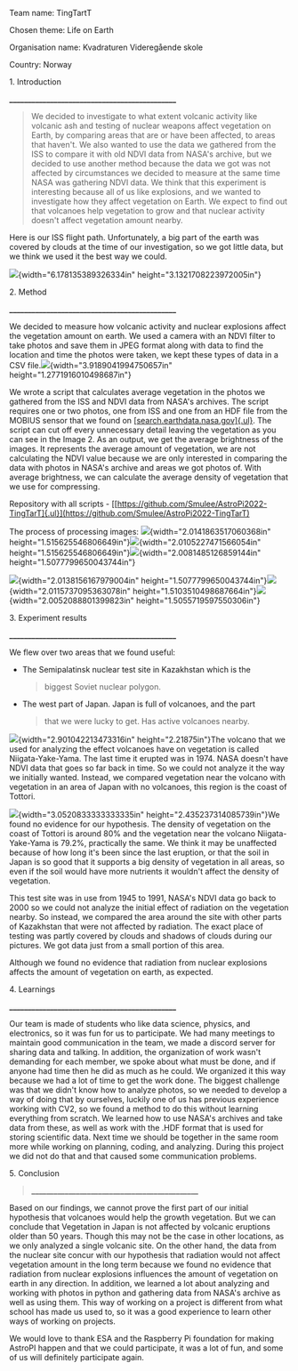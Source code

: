 Team name: TingTartT

Chosen theme: Life on Earth

Organisation name: Kvadraturen Videregående skole

Country: Norway

1\. Introduction

**\_\_\_\_\_\_\_\_\_\_\_\_\_\_\_\_\_\_\_\_\_\_\_\_\_\_\_\_\_\_\_\_\_\_\_\_\_\_\_\_\_\_\_\_\_**

> We decided to investigate to what extent volcanic activity like
> volcanic ash and testing of nuclear weapons affect vegetation on
> Earth, by comparing areas that are or have been affected, to areas
> that haven't. We also wanted to use the data we gathered from the ISS
> to compare it with old NDVI data from NASA\'s archive, but we decided
> to use another method because the data we got was not affected by
> circumstances we decided to measure at the same time NASA was
> gathering NDVI data. We think that this experiment is interesting
> because all of us like explosions, and we wanted to investigate how
> they affect vegetation on Earth. We expect to find out that volcanoes
> help vegetation to grow and that nuclear activity doesn't affect
> vegetation amount nearby.

Here is our ISS flight path. Unfortunately, a big part of the earth was
covered by clouds at the time of our investigation, so we got little
data, but we think we used it the best way we could.

![](vertopal_adf259fbf72245648ab1c38cc6eacc7b/media/image2.png){width="6.178135389326334in"
height="3.1321708223972005in"}

2\. Method

**\_\_\_\_\_\_\_\_\_\_\_\_\_\_\_\_\_\_\_\_\_\_\_\_\_\_\_\_\_\_\_\_\_\_\_\_\_\_\_\_\_\_\_\_\_**

We decided to measure how volcanic activity and nuclear explosions
affect the vegetation amount on earth. We used a camera with an NDVI
filter to take photos and save them in JPEG format along with data to
find the location and time the photos were taken, we kept these types of
data in a CSV
file.![](vertopal_adf259fbf72245648ab1c38cc6eacc7b/media/image3.png){width="3.9189041994750657in"
height="1.2771916010498687in"}

We wrote a script that calculates average vegetation in the photos we
gathered from the ISS and NDVI data from NASA\'s archives. The script
requires one or two photos, one from ISS and one from an HDF file from
the MOBIUS sensor that we found on
[[search.earthdata.nasa.gov]{.ul}](https://search.earthdata.nasa.gov/).
The script can cut off every unnecessary detail leaving the vegetation
as you can see in the Image 2. As an output, we get the average
brightness of the images. It represents the average amount of
vegetation, we are not calculating the NDVI value because we are only
interested in comparing the data with photos in NASA\'s archive and
areas we got photos of. With average brightness, we can calculate the
average density of vegetation that we use for compressing.

Repository with all scripts -
[[https://github.com/Smulee/AstroPi2022-TingTarT]{.ul}](https://github.com/Smulee/AstroPi2022-TingTarT)

The process of processing images:
![](vertopal_adf259fbf72245648ab1c38cc6eacc7b/media/image14.png){width="2.0141863517060368in"
height="1.515625546806649in"}![](vertopal_adf259fbf72245648ab1c38cc6eacc7b/media/image15.png){width="2.0105227471566054in"
height="1.515625546806649in"}![](vertopal_adf259fbf72245648ab1c38cc6eacc7b/media/image8.png){width="2.0081485126859144in"
height="1.5077799650043744in"}

![](vertopal_adf259fbf72245648ab1c38cc6eacc7b/media/image6.png){width="2.0138156167979004in"
height="1.5077799650043744in"}![](vertopal_adf259fbf72245648ab1c38cc6eacc7b/media/image4.png){width="2.0115737095363078in"
height="1.5103510498687664in"}![](vertopal_adf259fbf72245648ab1c38cc6eacc7b/media/image7.png){width="2.0052088801399823in"
height="1.5055719597550306in"}

3\. Experiment results

**\_\_\_\_\_\_\_\_\_\_\_\_\_\_\_\_\_\_\_\_\_\_\_\_\_\_\_\_\_\_\_\_\_\_\_\_\_\_\_\_\_\_\_\_\_**

We flew over two areas that we found useful:

-   The Semipalatinsk nuclear test site in Kazakhstan which is the
    > biggest Soviet nuclear polygon.

-   The west part of Japan. Japan is full of volcanoes, and the part
    > that we were lucky to get. Has active volcanoes nearby.

![](vertopal_adf259fbf72245648ab1c38cc6eacc7b/media/image5.png){width="2.901042213473316in"
height="2.21875in"}The volcano that we used for analyzing the effect
volcanoes have on vegetation is called Niigata-Yake-Yama. The last time
it erupted was in 1974. NASA doesn\'t have NDVI data that goes so far
back in time. So we could not analyze it the way we initially wanted.
Instead, we compared vegetation near the volcano with vegetation in an
area of Japan with no volcanoes, this region is the coast of Tottori.

![](vertopal_adf259fbf72245648ab1c38cc6eacc7b/media/image1.png){width="3.0520833333333335in"
height="2.435237314085739in"}We found no evidence for our hypothesis.
The density of vegetation on the coast of Tottori is around 80% and the
vegetation near the volcano Niigata-Yake-Yama is 79.2%, practically the
same. We think it may be unaffected because of how long it's been since
the last eruption, or that the soil in Japan is so good that it supports
a big density of vegetation in all areas, so even if the soil would have
more nutrients it wouldn\'t affect the density of vegetation.

This test site was in use from 1945 to 1991, NASA\'s NDVI data go back
to 2000 so we could not analyze the initial effect of radiation on the
vegetation nearby. So instead, we compared the area around the site with
other parts of Kazakhstan that were not affected by radiation. The exact
place of testing was partly covered by clouds and shadows of clouds
during our pictures. We got data just from a small portion of this area.

Although we found no evidence that radiation from nuclear explosions
affects the amount of vegetation on earth, as expected.

4\. Learnings

**\_\_\_\_\_\_\_\_\_\_\_\_\_\_\_\_\_\_\_\_\_\_\_\_\_\_\_\_\_\_\_\_\_\_\_\_\_\_\_\_\_\_\_\_\_**

Our team is made of students who like data science, physics, and
electronics, so it was fun for us to participate. We had many meetings
to maintain good communication in the team, we made a discord server for
sharing data and talking. In addition, the organization of work wasn\'t
demanding for each member, we spoke about what must be done, and if
anyone had time then he did as much as he could. We organized it this
way because we had a lot of time to get the work done. The biggest
challenge was that we didn\'t know how to analyze photos, so we needed
to develop a way of doing that by ourselves, luckily one of us has
previous experience working with CV2, so we found a method to do this
without learning everything from scratch. We learned how to use NASA\'s
archives and take data from these, as well as work with the .HDF format
that is used for storing scientific data. Next time we should be
together in the same room more while working on planning, coding, and
analyzing. During this project we did not do that and that caused some
communication problems.

5\. Conclusion

> **\_\_\_\_\_\_\_\_\_\_\_\_\_\_\_\_\_\_\_\_\_\_\_\_\_\_\_\_\_\_\_\_\_\_\_\_\_\_\_\_\_\_\_\_\_**

Based on our findings, we cannot prove the first part of our initial
hypothesis that volcanoes would help the growth vegetation. But we can
conclude that Vegetation in Japan is not affected by volcanic eruptions
older than 50 years. Though this may not be the case in other locations,
as we only analyzed a single volcanic site. On the other hand, the data
from the nuclear site concur with our hypothesis that radiation would
not affect vegetation amount in the long term because we found no
evidence that radiation from nuclear explosions influences the amount of
vegetation on earth in any direction. In addition, we learned a lot
about analyzing and working with photos in python and gathering data
from NASA\'s archive as well as using them. This way of working on a
project is different from what school has made us used to, so it was a
good experience to learn other ways of working on projects.

We would love to thank ESA and the Raspberry Pi foundation for making
AstroPI happen and that we could participate, it was a lot of fun, and
some of us will definitely participate again.
